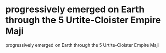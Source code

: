 # progressively emerged on Earth through the 5 Urtite-Cloister Empire Maji

progressively emerged on Earth through the 5 Urtite-Cloister Empire Maji